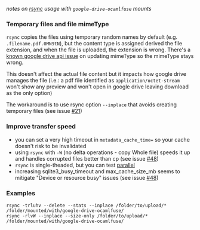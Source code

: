 _notes on [rsync](https://rsync.samba.org/) usage with `google-drive-ocamlfuse` mounts_

### Temporary files and file mimeType

`rsync` copies the files using temporary random names by default (e.g. `.filename.pdf.0MN9tN`), but the content type is assigned derived the file extension, and when the file is uploaded, the extension is wrong. There's a [known google drive api issue](http://stackoverflow.com/questions/14629839/unable-to-update-mimetype-using-google-drive-api) on updating mimeType so the mimeType stays wrong.

This doesn't affect the actual file content but it impacts how google drive manages the file (i.e.: a pdf file identified as `application/octet-stream` won't show any preview and won't open in google drive leaving download as the only option)

The workaround is to use rsync option `--inplace` that avoids creating temporary files (see issue [#21](https://github.com/astrada/google-drive-ocamlfuse/issues/21))

### Improve transfer speed

* you can set a very high timeout in `metadata_cache_time=` so your cache doesn't risk to be invalidated
* using `rsync` with `-W` (no delta operations - copy Whole file) speeds it up and handles corrupted files better than cp (see issue [#48](https://github.com/astrada/google-drive-ocamlfuse/issues/48))
* `rsync` is single-theaded, but you can test [parallel](https://www.gnu.org/software/parallel/)
* increasing sqlite3_busy_timeout and max_cache_size_mb seems to mitigate "Device or resource busy" issues (see issue [#48](https://github.com/astrada/google-drive-ocamlfuse/issues/48))

### Examples

```
rsync -trluhv --delete --stats --inplace /folder/to/upload/* /folder/mounted/with/google-drive-ocamlfuse/
rsync -rlvW --inplace --size-only /folder/to/upload/* /folder/mounted/with/google-drive-ocamlfuse/
```

